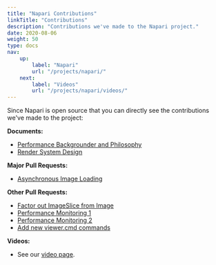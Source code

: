 ```yaml
---
title: "Napari Contributions"
linkTitle: "Contributions"
description: "Contributions we've made to the Napari project."
date: 2020-08-06
weight: 50
type: docs
nav:
    up:
        label: "Napari"
        url: "/projects/napari/"
    next:
        label: "Videos"
        url: "/projects/napari/videos/"
---
```


Since Napari is open source that you can directly see the contributions
we've made to the project:

**Documents:**
* [Performance Backgrounder and Philosophy](https://napari.org/docs/explanations/performance.html)
* [Render System Design](https://napari.org/docs/explanations/rendering.html)

**Major Pull Requests:**
* [Asynchronous Image Loading](https://github.com/napari/napari/pull/1510)

**Other Pull Requests:**
* [Factor out ImageSlice from Image](https://github.com/napari/napari/pull/1343)
* [Performance Monitoring 1](https://github.com/napari/napari/pull/1262)
* [Performance Monitoring 2](https://github.com/napari/napari/pull/1453)
* [Add new viewer.cmd commands](https://github.com/napari/napari/pull/1529)

**Videos:**
* See our [video page](/projects/napari/videos/).